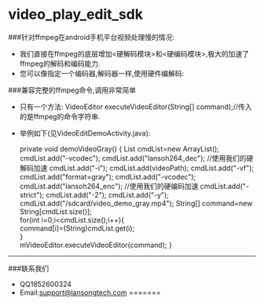 # video_play_edit_sdk

###针对ffmpeg在android手机平台视频处理慢的情况:	
* 我们直接在ffmpeg的底层增加<硬解码模块>和<硬编码模块>,极大的加速了ffmpeg的解码和编码能力.
* 您可以像指定一个编码器,解码器一样,使用硬件编解码:

###兼容完整的ffmpeg命令,调用非常简单

*  只有一个方法: VideoEditor executeVideoEditor(String[] command);//传入的是ffmpeg的命令字符串.
*  举例如下(见VideoEditDemoActivity.java):

	 private void demoVideoGray()
		  {
			  List<String> cmdList=new ArrayList<String>();
		   	cmdList.add("-vcodec");
		   	cmdList.add("lansoh264_dec");  //使用我们的硬解码加速
				cmdList.add("-i");
				cmdList.add(videoPath);
				cmdList.add("-vf");
				cmdList.add("format=gray");
				cmdList.add("-vcodec");
				cmdList.add("lansoh264_enc"); //使用我们的硬编码加速
				cmdList.add("-strict");
				cmdList.add("-2");
				cmdList.add("-y");
				cmdList.add("/sdcard/video_demo_gray.mp4");
				String[] command=new String[cmdList.size()];  
		     for(int i=0;i<cmdList.size();i++){  
		    	 command[i]=(String)cmdList.get(i);  
		     }  
		     mVideoEditor.executeVideoEditor(command);
	  }
****
###联系我们
*  QQ1852600324
*  Email:support@lansongtech.com
=======
  	 